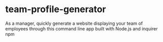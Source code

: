 # team-profile-generator
As a manager, quickly generate a website displaying your team of employees through this command line app built with Node.js and inquirer npm
